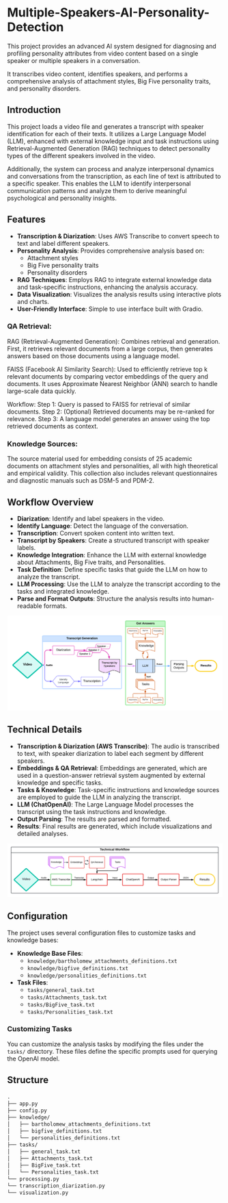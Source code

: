 # Multiple-Speakers-AI-Personality-Detection
This project provides an advanced AI system designed for diagnosing and profiling personality attributes from video content based on a single speaker or multiple speakers in a conversation.   

It transcribes video content, identifies speakers, and performs a comprehensive analysis of attachment styles, Big Five personality traits, and personality disorders.

## Introduction

This project loads a video file and generates a transcript with speaker identification for each of their texts. It utilizes a Large Language Model (LLM), enhanced with external knowledge input and task instructions using Retrieval-Augmented Generation (RAG) techniques to detect personality types of the different speakers involved in the video.

Additionally, the system can process and analyze interpersonal dynamics and conversations from the transcription, as each line of text is attributed to a specific speaker. This enables the LLM to identify interpersonal communication patterns and analyze them to derive meaningful psychological and personality insights.

## Features

- **Transcription & Diarization**: Uses AWS Transcribe to convert speech to text and label different speakers.
- **Personality Analysis**: Provides comprehensive analysis based on:
  - Attachment styles
  - Big Five personality traits
  - Personality disorders
- **RAG Techniques**: Employs RAG to integrate external knowledge data and task-specific instructions, enhancing the analysis accuracy.
- **Data Visualization**: Visualizes the analysis results using interactive plots and charts.
- **User-Friendly Interface**: Simple to use interface built with Gradio.

### QA Retrieval:

  RAG (Retrieval-Augmented Generation):
        Combines retrieval and generation. First, it retrieves relevant documents from a large corpus, then generates answers based on those documents using a language model.

  FAISS (Facebook AI Similarity Search):
        Used to efficiently retrieve top k relevant documents by comparing vector embeddings of the query and documents. It uses Approximate Nearest Neighbor (ANN) search to handle large-scale data quickly.

  Workflow:
        Step 1: Query is passed to FAISS for retrieval of similar documents.
        Step 2: (Optional) Retrieved documents may be re-ranked for relevance.
        Step 3: A language model generates an answer using the top retrieved documents as context.

### Knowledge Sources:
The source material used for embedding consists of 25 academic documents on attachment styles and personalities, all with high theoretical and empirical validity. This collection also includes relevant questionnaires and diagnostic manuals such as DSM-5 and PDM-2.

## Workflow Overview

- **Diarization**: Identify and label speakers in the video.    
- **Identify Language**: Detect the language of the conversation.   
- **Transcription**: Convert spoken content into written text.   
- **Transcript by Speakers**: Create a structured transcript with speaker labels.   
- **Knowledge Integration**: Enhance the LLM with external knowledge about Attachments, Big Five traits, and Personalities.   
- **Task Definition**: Define specific tasks that guide the LLM on how to analyze the transcript.   
- **LLM Processing**: Use the LLM to analyze the transcript according to the tasks and integrated knowledge.   
- **Parse and Format Outputs**: Structure the analysis results into human-readable formats.

<img src="appendix/AI Personality Detection flow - 1.png" width="700" alt="alt text">

## Technical Details

- **Transcription & Diarization (AWS Transcribe)**: The audio is transcribed to text, with speaker diarization to label each segment by different speakers.
- **Embeddings & QA Retrieval**: Embeddings are generated, which are used in a question-answer retrieval system augmented by external knowledge and specific tasks.
- **Tasks & Knowledge**: Task-specific instructions and knowledge sources are employed to guide the LLM in analyzing the transcript.
- **LLM (ChatOpenAI)**: The Large Language Model processes the transcript using the task instructions and knowledge.
- **Output Parsing**: The results are parsed and formatted.
- **Results**: Final results are generated, which include visualizations and detailed analyses.

<img src="appendix/AI Personality Detection flow - 2.png" width="700" alt="alt text">

## Configuration

The project uses several configuration files to customize tasks and knowledge bases:

- **Knowledge Base Files**:
  - `knowledge/bartholomew_attachments_definitions.txt`
  - `knowledge/bigfive_definitions.txt`
  - `knowledge/personalities_definitions.txt`
- **Task Files**:
  - `tasks/general_task.txt`
  - `tasks/Attachments_task.txt`
  - `tasks/BigFive_task.txt`
  - `tasks/Personalities_task.txt`

### Customizing Tasks

You can customize the analysis tasks by modifying the files under the `tasks/` directory. These files define the specific prompts used for querying the OpenAI model.

## Structure

```
.
├── app.py
├── config.py
├── knowledge/
│   ├── bartholomew_attachments_definitions.txt
│   ├── bigfive_definitions.txt
│   └── personalities_definitions.txt
├── tasks/
│   ├── general_task.txt
│   ├── Attachments_task.txt
│   ├── BigFive_task.txt
│   └── Personalities_task.txt
└── processing.py
└── transcription_diarization.py
└── visualization.py
```
